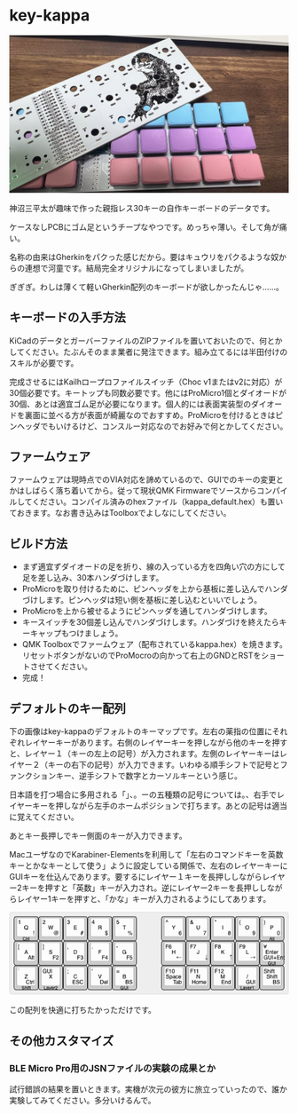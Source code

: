 # key-kappa
![key-kappa画像](https://github.com/k3peta/key-kappa/blob/main/key-kappa.jpg)

神沼三平太が趣味で作った親指レス30キーの自作キーボードのデータです。

ケースなしPCBにゴム足というチープなやつです。めっちゃ薄い。そして角が痛い。

名称の由来はGherkinをパクった感じだから。要はキュウリをパクるような奴からの連想で河童です。結局完全オリジナルになってしまいましたが。

ぎぎぎ。わしは薄くて軽いGherkin配列のキーボードが欲しかったんじゃ……。

## キーボードの入手方法

KiCadのデータとガーバーファイルのZIPファイルを置いておいたので、何とかしてください。たぶんそのまま業者に発注できます。組み立てるには半田付けのスキルが必要です。

完成させるにはKailhロープロファイルスイッチ（Choc v1またはv2に対応）が30個必要です。キートップも同数必要です。他にはProMicro1個とダイオードが30個、あとは適宜ゴム足が必要になります。個人的には表面実装型のダイオードを裏面に並べる方が表面が綺麗なのでおすすめ。ProMicroを付けるときはピンヘッダでもいけるけど、コンスルー対応なのでお好みで何とかしてください。

## ファームウェア

ファームウェアは現時点でのVIA対応を諦めているので、GUIでのキーの変更とかはしばらく落ち着いてから。従って現状QMK Firmwareでソースからコンパイルしてください。コンパイル済みのhexファイル（kappa_default.hex）も置いておきます。なお書き込みはToolboxでよしなにしてください。


## ビルド方法

- まず適宜ずダイオードの足を折り、線の入っている方を四角い穴の方にして足を差し込み、30本ハンダづけします。
- ProMicroを取り付けるために、ピンヘッダを上から基板に差し込んでハンダづけします。ピンヘッダは短い側を基板に差し込むといいでしょう。
- ProMicroを上から被せるようにピンヘッダを通してハンダづけします。
- キースイッチを30個差し込んでハンダづけします。ハンダづけを終えたらキーキャップもつけましょう。
- QMK Toolboxでファームウェア（配布されているkappa.hex）を焼きます。リセットボタンがないのでProMocroの向かって右上のGNDとRSTをショートさせてください。
- 完成！


## デフォルトのキー配列

下の画像はkey-kappaのデフォルトのキーマップです。左右の薬指の位置にそれぞれレイヤーキーがあります。右側のレイヤーキーを押しながら他のキーを押すと、レイヤー１（キーの左上の記号）が入力されます。左側のレイヤーキーはレイヤー２（キーの右下の記号）が入力できます。いわゆる順手シフトで記号とファンクションキー、逆手シフトで数字とカーソルキーという感じ。

日本語を打つ場合に多用される「」、。ーの五種類の記号については。、右手でレイヤーキーを押しながら左手のホームポジションで打ちます。あとの記号は適当に覚えてください。

あとキー長押しでキー側面のキーが入力できます。

MacユーザなのでKarabiner-Elementsを利用して「左右のコマンドキーを英数キーとかなキーとして使う」ように設定している関係で、左右のレイヤーキーにGUIキーを仕込んであります。要するにレイヤー１キーを長押ししながらレイヤー2キーを押すと「英数」キーが入力され。逆にレイヤー2キーを長押ししながらレイヤー1キーを押すと、「かな」キーが入力されるようにしてあります。

![デフォルトのキーマップ画像](https://github.com/k3peta/key-kappa/blob/main/keyboard-layout.png)

この配列を快適に打ちたかっただけです。


## その他カスタマイズ

### BLE Micro Pro用のJSNファイルの実験の成果とか

試行錯誤の結果を置いときます。実機が次元の彼方に旅立っていったので、誰か実験してみてください。多分いけるんで。
